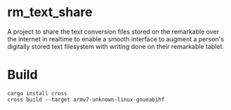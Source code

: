 # rm_text_share
A project to share the text conversion files stored on the remarkable over the internet in realtime to enable a smooth interface to augment a person's digitally stored text filesystem with writing done on their remarkable tablet.

# Build
```
cargo install cross
cross build --target armv7-unknown-linux-gnueabihf
```